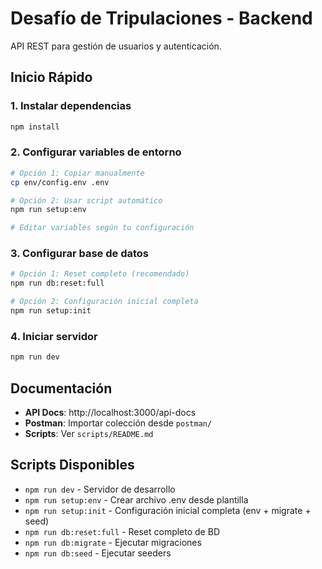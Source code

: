 # Desafío de Tripulaciones - Backend

API REST para gestión de usuarios y autenticación.

## Inicio Rápido

### 1. Instalar dependencias
```bash
npm install
```

### 2. Configurar variables de entorno
```bash
# Opción 1: Copiar manualmente
cp env/config.env .env

# Opción 2: Usar script automático
npm run setup:env

# Editar variables según tu configuración
```

### 3. Configurar base de datos
```bash
# Opción 1: Reset completo (recomendado)
npm run db:reset:full

# Opción 2: Configuración inicial completa
npm run setup:init
```

### 4. Iniciar servidor
```bash
npm run dev
```

## Documentación

- **API Docs**: http://localhost:3000/api-docs
- **Postman**: Importar colección desde `postman/`
- **Scripts**: Ver `scripts/README.md`


## Scripts Disponibles

- `npm run dev` - Servidor de desarrollo
- `npm run setup:env` - Crear archivo .env desde plantilla
- `npm run setup:init` - Configuración inicial completa (env + migrate + seed)
- `npm run db:reset:full` - Reset completo de BD
- `npm run db:migrate` - Ejecutar migraciones
- `npm run db:seed` - Ejecutar seeders

